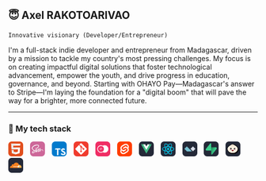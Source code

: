 ## 😇 Axel RAKOTOARIVAO  

``Innovative visionary (Developer/Entrepreneur)``  

I'm a full-stack indie developer and entrepreneur from Madagascar, driven by a mission to tackle my country's most pressing challenges. My focus is on creating impactful digital solutions that foster technological advancement, empower the youth, and drive progress in education, governance, and beyond. Starting with OHAYO Pay—Madagascar's answer to Stripe—I'm laying the foundation for a "digital boom" that will pave the way for a brighter, more connected future.

---

### 🧰 My tech stack

<img style="padding-right: 10px" src="img/001.png"/>
<img style="padding-right: 10px" src="img/002.png"/>
<img style="padding-right: 10px" src="img/003.png"/>
<img style="padding-right: 10px" src="img/004.png"/>
<img style="padding-right: 10px" src="img/011.png"/>
<img style="padding-right: 10px" src="img/005.png"/>
<img style="padding-right: 10px" src="img/006.png"/>
<img style="padding-right: 10px" src="img/007.png"/>
<img style="padding-right: 10px" src="img/008.png"/>
<img style="padding-right: 10px" src="img/009.png"/>
<img style="padding-right: 10px" src="img/010.png"/>
<img style="padding-right: 10px" src="img/012.png"/>

<br/>
